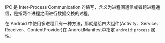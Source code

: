 IPC 是 Inter-Process Communication 的缩写，含义为进程间通信或者跨进程通信，是指两个进程之间进行数据交换的过程。

在 Android 中使用多进程只有一种方法，那就是给四大组件(Activity、Service、Receiver、ContentProvider)在
AndroidManifest中指定 `android:process` 属性。